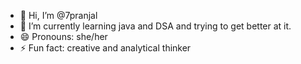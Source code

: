- 👋 Hi, I’m @7pranjal
- 🌱 I’m currently learning java and DSA and trying to get better at it.
- 😄 Pronouns: she/her
- ⚡ Fun fact: creative and analytical thinker

<!---
7pranjal/7pranjal is a ✨ special ✨ repository because its `README.md` (this file) appears on your GitHub profile.
You can click the Preview link to take a look at your changes.
--->
